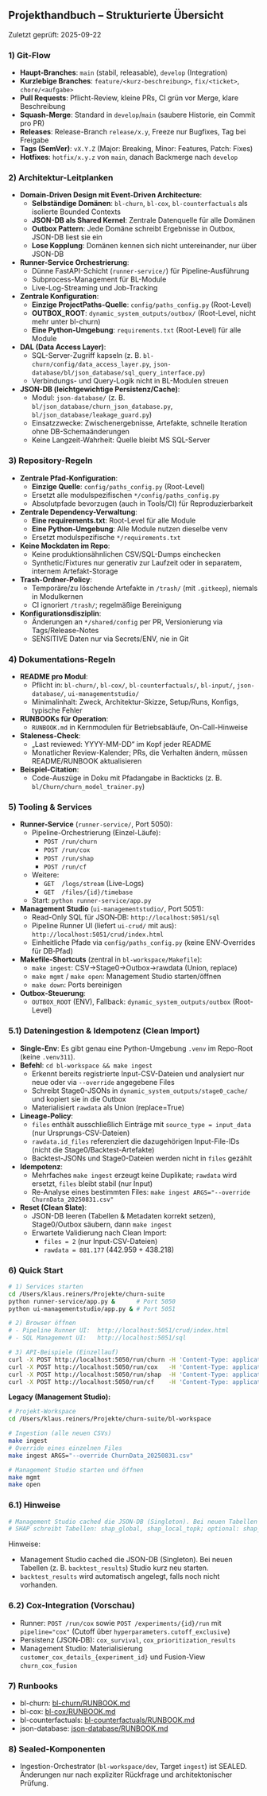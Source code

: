 ## Projekthandbuch – Strukturierte Übersicht

Zuletzt geprüft: 2025-09-22

### 1) Git-Flow
- **Haupt-Branches**: `main` (stabil, releasable), `develop` (Integration)
- **Kurzlebige Branches**: `feature/<kurz-beschreibung>`, `fix/<ticket>`, `chore/<aufgabe>`
- **Pull Requests**: Pflicht-Review, kleine PRs, CI grün vor Merge, klare Beschreibung
- **Squash-Merge**: Standard in `develop`/`main` (saubere Historie, ein Commit pro PR)
- **Releases**: Release-Branch `release/x.y`, Freeze nur Bugfixes, Tag bei Freigabe
- **Tags (SemVer)**: `vX.Y.Z` (Major: Breaking, Minor: Features, Patch: Fixes)
- **Hotfixes**: `hotfix/x.y.z` von `main`, danach Backmerge nach `develop`

### 2) Architektur-Leitplanken
- **Domain-Driven Design mit Event-Driven Architecture**:
  - **Selbständige Domänen**: `bl-churn`, `bl-cox`, `bl-counterfactuals` als isolierte Bounded Contexts
  - **JSON-DB als Shared Kernel**: Zentrale Datenquelle für alle Domänen
  - **Outbox Pattern**: Jede Domäne schreibt Ergebnisse in Outbox, JSON-DB liest sie ein
  - **Lose Kopplung**: Domänen kennen sich nicht untereinander, nur über JSON-DB
- **Runner-Service Orchestrierung**:
  - Dünne FastAPI-Schicht (`runner-service/`) für Pipeline-Ausführung
  - Subprocess-Management für BL-Module
  - Live-Log-Streaming und Job-Tracking
- **Zentrale Konfiguration**:
  - **Einzige ProjectPaths-Quelle**: `config/paths_config.py` (Root-Level)
  - **OUTBOX_ROOT**: `dynamic_system_outputs/outbox/` (Root-Level, nicht mehr unter bl-churn)
  - **Eine Python-Umgebung**: `requirements.txt` (Root-Level) für alle Module
- **DAL (Data Access Layer)**:
  - SQL-Server-Zugriff kapseln (z. B. `bl-churn/config/data_access_layer.py`, `json-database/bl/json_database/sql_query_interface.py`)
  - Verbindungs- und Query-Logik nicht in BL-Modulen streuen
- **JSON-DB (leichtgewichtige Persistenz/Cache)**:
  - Modul: `json-database/` (z. B. `bl/json_database/churn_json_database.py`, `bl/json_database/leakage_guard.py`)
  - Einsatzzwecke: Zwischenergebnisse, Artefakte, schnelle Iteration ohne DB-Schemaänderungen
  - Keine Langzeit-Wahrheit: Quelle bleibt MS SQL-Server

### 3) Repository-Regeln
- **Zentrale Pfad-Konfiguration**:
  - **Einzige Quelle**: `config/paths_config.py` (Root-Level)
  - Ersetzt alle modulspezifischen `*/config/paths_config.py`
  - Absolutpfade bevorzugen (auch in Tools/CI) für Reproduzierbarkeit
- **Zentrale Dependency-Verwaltung**:
  - **Eine requirements.txt**: Root-Level für alle Module
  - **Eine Python-Umgebung**: Alle Module nutzen dieselbe venv
  - Ersetzt modulspezifische `*/requirements.txt`
- **Keine Mockdaten im Repo**:
  - Keine produktionsähnlichen CSV/SQL-Dumps einchecken
  - Synthetic/Fixtures nur generativ zur Laufzeit oder in separatem, internem Artefakt-Storage
- **Trash-Ordner-Policy**:
  - Temporäre/zu löschende Artefakte in `/trash/` (mit `.gitkeep`), niemals in Modulkernen
  - CI ignoriert `/trash/`; regelmäßige Bereinigung
- **Konfigurationsdisziplin**:
  - Änderungen an `*/shared/config` per PR, Versionierung via Tags/Release-Notes
  - SENSITIVE Daten nur via Secrets/ENV, nie in Git

### 4) Dokumentations-Regeln
- **README pro Modul**:
  - Pflicht in: `bl-churn/`, `bl-cox/`, `bl-counterfactuals/`, `bl-input/`, `json-database/`, `ui-managementstudio/`
  - Minimalinhalt: Zweck, Architektur-Skizze, Setup/Runs, Konfigs, typische Fehler
- **RUNBOOKs für Operation**:
  - `RUNBOOK.md` in Kernmodulen für Betriebsabläufe, On-Call-Hinweise
- **Staleness-Check**:
  - „Last reviewed: YYYY-MM-DD“ im Kopf jeder README
  - Monatlicher Review-Kalender; PRs, die Verhalten ändern, müssen README/RUNBOOK aktualisieren
- **Beispiel-Citation**:
  - Code-Auszüge in Doku mit Pfadangabe in Backticks (z. B. `bl/Churn/churn_model_trainer.py`)

### 5) Tooling & Services
- **Runner-Service** (`runner-service/`, Port 5050):
  - Pipeline-Orchestrierung (Einzel-Läufe):
    - `POST /run/churn`
    - `POST /run/cox`
    - `POST /run/shap`
    - `POST /run/cf`
  - Weitere:
    - `GET  /logs/stream` (Live-Logs)
    - `GET  /files/{id}/timebase`
  - Start: `python runner-service/app.py`
- **Management Studio** (`ui-managementstudio/`, Port 5051):
  - Read-Only SQL für JSON‑DB: `http://localhost:5051/sql`
  - Pipeline Runner UI (liefert `ui-crud/` mit aus): `http://localhost:5051/crud/index.html`
  - Einheitliche Pfade via `config/paths_config.py` (keine ENV‑Overrides für DB‑Pfad)
- **Makefile-Shortcuts** (zentral in `bl-workspace/Makefile`):
  - `make ingest`: CSV→Stage0→Outbox→rawdata (Union, replace)
  - `make mgmt` / `make open`: Management Studio starten/öffnen
  - `make down`: Ports bereinigen
- **Outbox-Steuerung**:
  - `OUTBOX_ROOT` (ENV), Fallback: `dynamic_system_outputs/outbox` (Root-Level)

### 5.1) Dateningestion & Idempotenz (Clean Import)

- **Single-Env**: Es gibt genau eine Python-Umgebung `.venv` im Repo-Root (keine `.venv311`).
- **Befehl**: `cd bl-workspace && make ingest`
  - Erkennt bereits registrierte Input-CSV-Dateien und analysiert nur neue oder via `--override` angegebene Files
  - Schreibt Stage0-JSONs in `dynamic_system_outputs/stage0_cache/` und kopiert sie in die Outbox
  - Materialisiert `rawdata` als Union (replace=True)
- **Lineage-Policy**:
  - `files` enthält ausschließlich Einträge mit `source_type = input_data` (nur Ursprungs-CSV-Dateien)
  - `rawdata.id_files` referenziert die dazugehörigen Input-File-IDs (nicht die Stage0/Backtest-Artefakte)
  - Backtest-JSONs und Stage0-Dateien werden nicht in `files` gezählt
- **Idempotenz**:
  - Mehrfaches `make ingest` erzeugt keine Duplikate; `rawdata` wird ersetzt, `files` bleibt stabil (nur Input)
  - Re-Analyse eines bestimmten Files: `make ingest ARGS="--override ChurnData_20250831.csv"`
- **Reset (Clean Slate)**:
  - JSON-DB leeren (Tabellen & Metadaten korrekt setzen), Stage0/Outbox säubern, dann `make ingest`
  - Erwartete Validierung nach Clean Import:
    - `files = 2` (nur Input-CSV-Dateien)
    - `rawdata = 881.177` (442.959 + 438.218)

### 6) Quick Start

```bash
# 1) Services starten
cd /Users/klaus.reiners/Projekte/churn-suite
python runner-service/app.py &      # Port 5050
python ui-managementstudio/app.py & # Port 5051

# 2) Browser öffnen
# - Pipeline Runner UI:  http://localhost:5051/crud/index.html
# - SQL Management UI:   http://localhost:5051/sql

# 3) API-Beispiele (Einzellauf)
curl -X POST http://localhost:5050/run/churn -H 'Content-Type: application/json' -d '{"experiment_id":1}'
curl -X POST http://localhost:5050/run/cox   -H 'Content-Type: application/json' -d '{"experiment_id":1, "cutoff_exclusive":"202501"}'
curl -X POST http://localhost:5050/run/shap  -H 'Content-Type: application/json' -d '{"experiment_id":1}'
curl -X POST http://localhost:5050/run/cf    -H 'Content-Type: application/json' -d '{"experiment_id":1}'
```

**Legacy (Management Studio):**
```bash
# Projekt-Workspace
cd /Users/klaus.reiners/Projekte/churn-suite/bl-workspace

# Ingestion (alle neuen CSVs)
make ingest
# Override eines einzelnen Files
make ingest ARGS="--override ChurnData_20250831.csv"

# Management Studio starten und öffnen
make mgmt
make open
```
 
### 6.1) Hinweise

```bash
# Management Studio cached die JSON‑DB (Singleton). Bei neuen Tabellen UI neu laden/neu starten.
# SHAP schreibt Tabellen: shap_global, shap_local_topk; optional: shap_global_aggregated, shap_global_by_digitalization.
```

Hinweise:
- Management Studio cached die JSON-DB (Singleton). Bei neuen Tabellen (z. B. `backtest_results`) Studio kurz neu starten.
- `backtest_results` wird automatisch angelegt, falls noch nicht vorhanden.

### 6.2) Cox-Integration (Vorschau)
- Runner: `POST /run/cox` sowie `POST /experiments/{id}/run` mit `pipeline="cox"` (Cutoff über `hyperparameters.cutoff_exclusive`)
- Persistenz (JSON‑DB): `cox_survival`, `cox_prioritization_results`
- Management Studio: Materialisierung `customer_cox_details_{experiment_id}` und Fusion-View `churn_cox_fusion`
### 7) Runbooks

- bl-churn: [bl-churn/RUNBOOK.md](bl-churn/RUNBOOK.md)
- bl-cox: [bl-cox/RUNBOOK.md](bl-cox/RUNBOOK.md)
- bl-counterfactuals: [bl-counterfactuals/RUNBOOK.md](bl-counterfactuals/RUNBOOK.md)
- json-database: [json-database/RUNBOOK.md](json-database/RUNBOOK.md)

### 8) Sealed-Komponenten
- Ingestion-Orchestrator (`bl-workspace/dev`, Target `ingest`) ist SEALED. Änderungen nur nach expliziter Rückfrage und architektonischer Prüfung.


